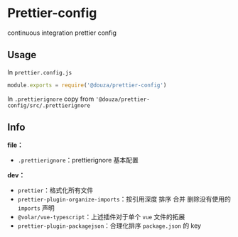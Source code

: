 # Prettier-config

continuous integration prettier config

## Usage

In `prettier.config.js`
```js
module.exports = require('@douza/prettier-config')
```

In `.prettierignore`
copy from `'@douza/prettier-config/src/.prettierignore`

## Info

**file：**
- `.prettierignore`：prettierignore 基本配置

**dev：**
- `prettier`：格式化所有文件
- `prettier-plugin-organize-imports`：按引用深度 排序 合并 删除没有使用的 `imports` 声明
- `@volar/vue-typescript`：上述插件对于单个 `vue` 文件的拓展
- `prettier-plugin-packagejson`：合理化排序 `package.json` 的 key
